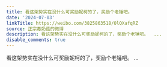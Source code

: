 ```yaml
---
title: 看这架势实在没什么可奖励妮柯的了，奖励个老锤吧。
date: '2024-07-03'
linkTitle: https://weibo.com/3825863518/OlQXafqRZ
source: 正宗毒奶菇的微博
description: 看这架势实在没什么可奖励妮柯的了，奖励个老锤吧。  ...
disable_comments: true
---
```

看这架势实在没什么可奖励妮柯的了，奖励个老锤吧。  ...